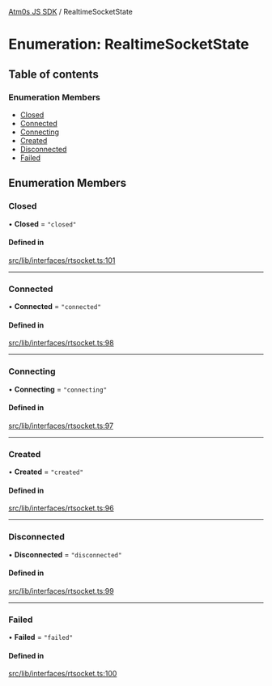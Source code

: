 [Atm0s JS SDK](../README.md) / RealtimeSocketState

# Enumeration: RealtimeSocketState

## Table of contents

### Enumeration Members

- [Closed](RealtimeSocketState.md#closed)
- [Connected](RealtimeSocketState.md#connected)
- [Connecting](RealtimeSocketState.md#connecting)
- [Created](RealtimeSocketState.md#created)
- [Disconnected](RealtimeSocketState.md#disconnected)
- [Failed](RealtimeSocketState.md#failed)

## Enumeration Members

### Closed

• **Closed** = ``"closed"``

#### Defined in

[src/lib/interfaces/rtsocket.ts:101](https://github.com/8xFF/media-sdk-js/blob/42072f0/src/lib/interfaces/rtsocket.ts#L101)

___

### Connected

• **Connected** = ``"connected"``

#### Defined in

[src/lib/interfaces/rtsocket.ts:98](https://github.com/8xFF/media-sdk-js/blob/42072f0/src/lib/interfaces/rtsocket.ts#L98)

___

### Connecting

• **Connecting** = ``"connecting"``

#### Defined in

[src/lib/interfaces/rtsocket.ts:97](https://github.com/8xFF/media-sdk-js/blob/42072f0/src/lib/interfaces/rtsocket.ts#L97)

___

### Created

• **Created** = ``"created"``

#### Defined in

[src/lib/interfaces/rtsocket.ts:96](https://github.com/8xFF/media-sdk-js/blob/42072f0/src/lib/interfaces/rtsocket.ts#L96)

___

### Disconnected

• **Disconnected** = ``"disconnected"``

#### Defined in

[src/lib/interfaces/rtsocket.ts:99](https://github.com/8xFF/media-sdk-js/blob/42072f0/src/lib/interfaces/rtsocket.ts#L99)

___

### Failed

• **Failed** = ``"failed"``

#### Defined in

[src/lib/interfaces/rtsocket.ts:100](https://github.com/8xFF/media-sdk-js/blob/42072f0/src/lib/interfaces/rtsocket.ts#L100)
